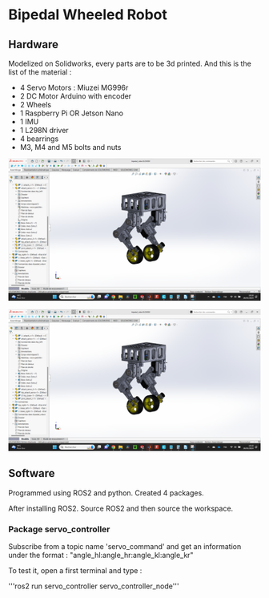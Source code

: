 # Bipedal Wheeled Robot

## Hardware

Modelized on Solidworks, every parts are to be 3d printed. And this is the list of the material : 

 - 4 Servo Motors : Miuzei MG996r
 - 2 DC Motor Arduino with encoder
 - 2 Wheels
 - 1 Raspberry Pi OR Jetson Nano
 - 1 IMU
 - 1 L298N driver
 - 4 bearrings
 - M3, M4 and M5 bolts and nuts

![CAD model](medias/bipedal_robot_cad.png)

![Real Robot](medias/bipedal_robot_cad.png)

## Software

Programmed using ROS2 and python. Created 4 packages.

After installing ROS2. Source ROS2 and then source the workspace.

### Package servo_controller

Subscribe from a topic name 'servo_command' and get an information under the format : "angle_hl:angle_hr:angle_kl:angle_kr"

To test it, open a first terminal and type :

'''ros2 run servo_controller servo_controller_node'''
